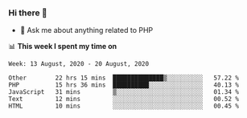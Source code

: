 ### Hi there 👋

<!--
**mustafaculban/mustafaculban** is a ✨ _special_ ✨ repository because its `README.md` (this file) appears on your GitHub profile.

Here are some ideas to get you started:

- 🌱 I’m currently learning ...
- 👯 I’m looking to collaborate on ...
- 🤔 I’m looking for help with ...
- 📫 How to reach me: ...
- 😄 Pronouns: ...
- ⚡ Fun fact: ...

-->
- 💬 Ask me about anything related to PHP


📊 **This week I spent my time on**
<!--START_SECTION:waka-->
```text
Week: 13 August, 2020 - 20 August, 2020

Other        22 hrs 15 mins  ██████████████▒░░░░░░░░░░   57.22 % 
PHP          15 hrs 36 mins  ██████████░░░░░░░░░░░░░░░   40.13 % 
JavaScript   31 mins         ▒░░░░░░░░░░░░░░░░░░░░░░░░   01.34 % 
Text         12 mins         ░░░░░░░░░░░░░░░░░░░░░░░░░   00.52 % 
HTML         10 mins         ░░░░░░░░░░░░░░░░░░░░░░░░░   00.45 % 
```
<!--END_SECTION:waka-->
